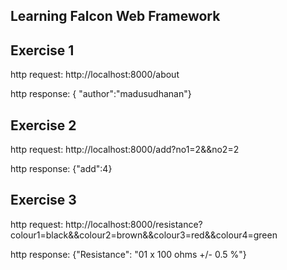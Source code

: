 ## Learning Falcon Web Framework

## Exercise 1 

http request: http://localhost:8000/about

http response: { "author":"madusudhanan"}

## Exercise 2

http request: http://localhost:8000/add?no1=2&&no2=2

http response: {"add":4}

## Exercise 3

http request: http://localhost:8000/resistance?colour1=black&&colour2=brown&&colour3=red&&colour4=green

http response: {"Resistance": "01 x 100 ohms +/- 0.5 %"}

